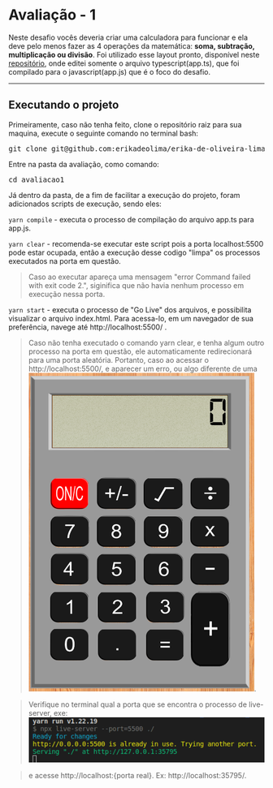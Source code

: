 # Avaliação - 1

Neste desafio vocês deveria criar uma calculadora para funcionar e ela deve pelo menos fazer as 4 operações da matemática: **soma, subtração, multiplicação ou divisão**. Foi utilizado esse layout pronto, disponível neste [repositório](https://github.com/profalves/calculadora-template-sample.git), onde editei somente o arquivo typescript(app.ts), que foi compilado para o javascript(app.js) que é o foco do desafio.

---

## Executando o projeto

Primeiramente, caso não tenha feito, clone o repositório raiz para sua maquina, execute o seguinte comando no terminal bash:

<pre>
git clone git@github.com:erikadeolima/erika-de-oliveira-lima.git
</pre>

Entre na pasta da avaliação, como comando:

<pre>
cd avaliacao1
</pre>

Já dentro da pasta, de a fim de facilitar a execução do projeto, foram adicionados scripts de execução, sendo eles:

`yarn compile` - executa o processo de compilação do arquivo app.ts para app.js.

`yarn clear` - recomenda-se executar este script pois a porta localhost:5500 pode estar ocupada, então a execução desse codigo "limpa" os processos executados na porta em questão.

> Caso ao executar apareça uma mensagem "error Command failed with exit code 2.", siginifica que não havia nenhum processo em execução nessa porta.

`yarn start` - executa o processo de "Go Live" dos arquivos, e possibilita visualizar o arquivo index.html. Para acessa-lo, em um navegador de sua preferência, navege até http://localhost:5500/ .

> Caso não tenha executado o comando yarn clear, e tenha algum outro processo na porta em questão, ele automaticamente redirecionará para uma porta aleatória. Portanto, caso ao acessar o http://localhost:5500/, e aparecer um erro, ou algo diferente de uma
> ![calculadora](https://github.com/erikadeolima/erika-de-oliveira-lima/blob/master/avaliacao1/calc.png).

> Verifique no terminal qual a porta que se encontra o processo de live-server, exe:
> ![terminal qual a porta que se encontra o processo de live-server](https://github.com/erikadeolima/erika-de-oliveira-lima/blob/master/avaliacao1/terminal.png)

> e acesse http://localhost:{porta real}. Ex: http://localhost:35795/.
